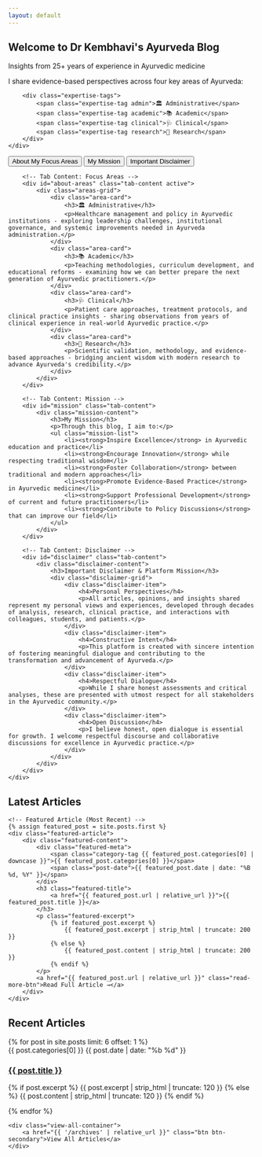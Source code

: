 ```yaml
---
layout: default
---
```


<!-- Hero Section - Brief Welcome -->
<section class="hero-section">
    <div class="hero-content">
        <h1>Welcome to Dr Kembhavi's Ayurveda Blog</h1>
        <p class="hero-subtitle">Insights from 25+ years of experience in Ayurvedic medicine</p>
        <p class="hero-description">I share evidence-based perspectives across four key areas of Ayurveda:</p>
        
        <div class="expertise-tags">
            <span class="expertise-tag admin">🏛️ Administrative</span>
            <span class="expertise-tag academic">📚 Academic</span>
            <span class="expertise-tag clinical">🩺 Clinical</span>
            <span class="expertise-tag research">🔬 Research</span>
        </div>
    </div>
</section>

<!-- Tabbed Information Section -->
<section class="info-tabs-section">
    <div class="tabs-container">
        <div class="tab-buttons">
            <button class="tab-btn active" onclick="openTab(event, 'about-areas')">About My Focus Areas</button>
            <button class="tab-btn" onclick="openTab(event, 'mission')">My Mission</button>
            <button class="tab-btn" onclick="openTab(event, 'disclaimer')">Important Disclaimer</button>
        </div>
        
        <!-- Tab Content: Focus Areas -->
        <div id="about-areas" class="tab-content active">
            <div class="areas-grid">
                <div class="area-card">
                    <h3>🏛️ Administrative</h3>
                    <p>Healthcare management and policy in Ayurvedic institutions - exploring leadership challenges, institutional governance, and systemic improvements needed in Ayurveda administration.</p>
                </div>
                <div class="area-card">
                    <h3>📚 Academic</h3>
                    <p>Teaching methodologies, curriculum development, and educational reforms - examining how we can better prepare the next generation of Ayurvedic practitioners.</p>
                </div>
                <div class="area-card">
                    <h3>🩺 Clinical</h3>
                    <p>Patient care approaches, treatment protocols, and clinical practice insights - sharing observations from years of clinical experience in real-world Ayurvedic practice.</p>
                </div>
                <div class="area-card">
                    <h3>🔬 Research</h3>
                    <p>Scientific validation, methodology, and evidence-based approaches - bridging ancient wisdom with modern research to advance Ayurveda's credibility.</p>
                </div>
            </div>
        </div>
        
        <!-- Tab Content: Mission -->
        <div id="mission" class="tab-content">
            <div class="mission-content">
                <h3>My Mission</h3>
                <p>Through this blog, I aim to:</p>
                <ul class="mission-list">
                    <li><strong>Inspire Excellence</strong> in Ayurvedic education and practice</li>
                    <li><strong>Encourage Innovation</strong> while respecting traditional wisdom</li>
                    <li><strong>Foster Collaboration</strong> between traditional and modern approaches</li>
                    <li><strong>Promote Evidence-Based Practice</strong> in Ayurvedic medicine</li>
                    <li><strong>Support Professional Development</strong> of current and future practitioners</li>
                    <li><strong>Contribute to Policy Discussions</strong> that can improve our field</li>
                </ul>
            </div>
        </div>
        
        <!-- Tab Content: Disclaimer -->
        <div id="disclaimer" class="tab-content">
            <div class="disclaimer-content">
                <h3>Important Disclaimer & Platform Mission</h3>
                <div class="disclaimer-grid">
                    <div class="disclaimer-item">
                        <h4>Personal Perspectives</h4>
                        <p>All articles, opinions, and insights shared represent my personal views and experiences, developed through decades of analysis, research, clinical practice, and interactions with colleagues, students, and patients.</p>
                    </div>
                    <div class="disclaimer-item">
                        <h4>Constructive Intent</h4>
                        <p>This platform is created with sincere intention of fostering meaningful dialogue and contributing to the transformation and advancement of Ayurveda.</p>
                    </div>
                    <div class="disclaimer-item">
                        <h4>Respectful Dialogue</h4>
                        <p>While I share honest assessments and critical analyses, these are presented with utmost respect for all stakeholders in the Ayurvedic community.</p>
                    </div>
                    <div class="disclaimer-item">
                        <h4>Open Discussion</h4>
                        <p>I believe honest, open dialogue is essential for growth. I welcome respectful discourse and collaborative discussions for excellence in Ayurvedic practice.</p>
                    </div>
                </div>
            </div>
        </div>
    </div>
</section>

<!-- Featured Articles Section -->
<section class="featured-articles">
    <h2>Latest Articles</h2>
    
    <!-- Featured Article (Most Recent) -->
    {% assign featured_post = site.posts.first %}
    <div class="featured-article">
        <div class="featured-content">
            <div class="featured-meta">
                <span class="category-tag {{ featured_post.categories[0] | downcase }}">{{ featured_post.categories[0] }}</span>
                <span class="post-date">{{ featured_post.date | date: "%B %d, %Y" }}</span>
            </div>
            <h3 class="featured-title">
                <a href="{{ featured_post.url | relative_url }}">{{ featured_post.title }}</a>
            </h3>
            <p class="featured-excerpt">
                {% if featured_post.excerpt %}
                    {{ featured_post.excerpt | strip_html | truncate: 200 }}
                {% else %}
                    {{ featured_post.content | strip_html | truncate: 200 }}
                {% endif %}
            </p>
            <a href="{{ featured_post.url | relative_url }}" class="read-more-btn">Read Full Article →</a>
        </div>
    </div>
</section>

<!-- Recent Articles Grid -->
<section class="recent-articles">
    <h2>Recent Articles</h2>
    <div class="articles-grid">
        {% for post in site.posts limit: 6 offset: 1 %}
        <article class="article-card">
            <div class="article-header">
                <span class="category-tag {{ post.categories[0] | downcase }}">{{ post.categories[0] }}</span>
                <span class="article-date">{{ post.date | date: "%b %d" }}</span>
            </div>
            <h3 class="article-title">
                <a href="{{ post.url | relative_url }}">{{ post.title }}</a>
            </h3>
            <p class="article-excerpt">
                {% if post.excerpt %}
                    {{ post.excerpt | strip_html | truncate: 120 }}
                {% else %}
                    {{ post.content | strip_html | truncate: 120 }}
                {% endif %}
            </p>
        </article>
        {% endfor %}
    </div>
    
    <div class="view-all-container">
        <a href="{{ '/archives' | relative_url }}" class="btn btn-secondary">View All Articles</a>
    </div>
</section>

<!-- JavaScript for Tabs -->
<script>
function openTab(evt, tabName) {
    var i, tabcontent, tablinks;
    
    // Hide all tab content
    tabcontent = document.getElementsByClassName("tab-content");
    for (i = 0; i < tabcontent.length; i++) {
        tabcontent[i].classList.remove("active");
    }
    
    // Remove active class from all tab buttons
    tablinks = document.getElementsByClassName("tab-btn");
    for (i = 0; i < tablinks.length; i++) {
        tablinks[i].classList.remove("active");
    }
    
    // Show selected tab and mark button as active
    document.getElementById(tabName).classList.add("active");
    evt.currentTarget.classList.add("active");
}
</script>
